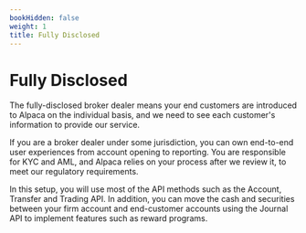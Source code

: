```yaml
---
bookHidden: false
weight: 1
title: Fully Disclosed
---
```


# Fully Disclosed

The fully-disclosed broker dealer means your end customers are introduced to Alpaca on the individual basis, and we need to see each customer's information to provide our service.

If you are a broker dealer under some jurisdiction, you can own end-to-end user experiences from account opening to reporting. You are responsible for KYC and AML, and Alpaca relies on your process after we review it, to meet our regulatory requirements.

In this setup, you will use most of the API methods such as the Account, Transfer and Trading API. In addition, you can move the cash and securities between your firm account and end-customer accounts using the Journal API to implement features such as reward programs.
